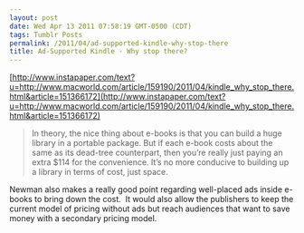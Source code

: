 ```yaml
---
layout: post
date: Wed Apr 13 2011 07:58:19 GMT-0500 (CDT)
tags: Tumblr Posts
permalink: /2011/04/ad-supported-kindle-why-stop-there
title: Ad-Supported Kindle - Why stop there?
---
```


[http://www.instapaper.com/text?u=http://www.macworld.com/article/159190/2011/04/kindle_why_stop_there.html&article=151366172](http://www.instapaper.com/text?u=http://www.macworld.com/article/159190/2011/04/kindle_why_stop_there.html&article=151366172)

> In theory, the nice thing about e-books is that you can build a huge library in a portable package. But if each e-book costs about the same as its dead-tree counterpart, then you’re really just paying an extra $114 for the convenience. It’s no more conducive to building up a library in terms of cost, just space.

Newman also makes a really good point regarding well-placed ads inside e-books to bring down the cost.  It would also allow the publishers to keep the current model of pricing without ads but reach audiences that want to save money with a secondary pricing model.
